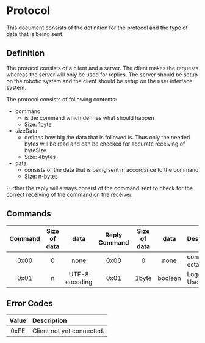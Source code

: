 # Protocol

This document consists of the definition for the protocol and the type of data that is being sent.

## Definition
The protocol consists of a client and a server. The client makes the requests whereas the server will only be used for replies.
The server should be setup on the robotic system and the client should be setup on the user interface system.



The protocol consists of following contents:
- command
    - is the command which defines what should happen
    - Size: 1byte
- sizeData
    - defines how big the data that is followed is. Thus only the needed bytes will be read and can be checked for accurate receiving of byteSize
    - Size: 4bytes
- data
    - consists of the data that is being sent in accordance to the command
    - Size: n-bytes

Further the reply will always consist of the command sent to check for the correct receiving of the command on the receiver.


## Commands

|   Command |   Size of data    |   data            |   Reply Command   |   Size of data    |   data    |   Description
|   :-----: |   :----------:    |   :--:            |   :-----------:   |   :----------:    |   :--:    |   :---------
|   0x00    |   0               |   none            |   0x00            |   0               |   none    |   connecting command to verify connection established.Should be first command sent
|   0x01    |   n               |   UTF-8 encoding  |   0x01            |   1byte           |   boolean |   Logging in command. Data consists of Username1C(AssiFileSeperator)Password


## Error Codes
|   Value   |   Description
|   :---:   |   :----------
|   0xFE    |   Client not yet connected.